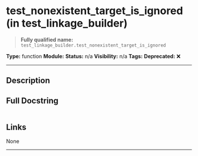 # test_nonexistent_target_is_ignored (in test_linkage_builder)
> **Fully qualified name:** `test_linkage_builder.test_nonexistent_target_is_ignored`

**Type:** function
**Module:** 
**Status:** n/a
**Visibility:** n/a
**Tags:** 
**Deprecated:** ❌

---

## Description


## Full Docstring
```

```

## Links
None

---
